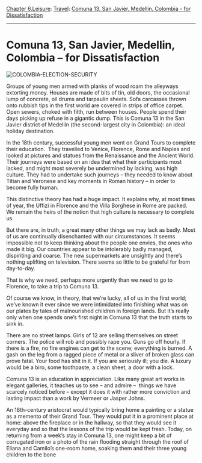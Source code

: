[Chapter 6.Leisure](https://www.theschooloflife.com/thebookoflife/category/leisure/): [Travel](https://www.theschooloflife.com/thebookoflife/category/leisure/travel/): [Comuna 13, San Javier, Medellin, Colombia - for Dissatisfaction](https://www.theschooloflife.com/thebookoflife/travel-as-therapy-comuna-13-san-javier-medellin-colombia-for-dissatisfaction/)

* * *

# Comuna 13, San Javier, Medellin, Colombia – for Dissatisfaction

![COLOMBIA-ELECTION-SECURITY](https://www.theschooloflife.com/thebookoflife/wp-content/uploads/2014/09/493651173.jpg)

Groups of young men armed with planks of wood roam the alleyways extorting money. Houses are made of bits of tin, old doors, the occasional lump of concrete, oil drums and tarpaulin sheets. Sofa carcasses thrown onto rubbish tips in the first world are covered in strips of office carpet. Open sewers, choked with filth, run between houses. People spend their days picking up&nbsp;refuse in a gigantic dump. This is Comuna 13 in the San Javier district of Medellín (the second-largest city in Colombia): an ideal holiday destination.

In the 18th century, successful young men went on Grand Tours to complete their education.&nbsp; They travelled to Venice, Florence, Rome and Naples and looked at pictures and statues from the Renaissance and the Ancient World. Their journeys were based on an idea that what their participants most lacked, and might most severely be undermined by lacking, was high culture. They had to undertake such journeys – they needed to know about Titian and Veronese and key moments in Roman history – in order to become fully human.&nbsp;

This distinctive theory has had a huge impact. It explains why, at most times of year, the Uffizi in Florence and the Villa Borghese in Rome are packed. We remain the heirs of the notion that high culture is necessary to complete us.

But there are, in truth, a great many other things we may lack as badly. Most of us are continually disenchanted with our circumstances. It seems impossible not to keep thinking about the people one envies, the ones who made it big. Our countries appear to be intolerably badly managed, dispiriting and coarse. The new supermarkets are unsightly and there’s nothing uplifting on television. There seems so little to be grateful for from day-to-day.

That is why we need, perhaps more urgently than we need to go to Florence, to take a trip to Comuna 13.&nbsp;

Of course we know, in theory, that we’re lucky, all of us in the first world; we’ve known it ever since we were intimidated into finishing what was on our plates by tales of malnourished children in foreign lands. But it’s really only when one spends one’s first night in Comuna 13 that the truth starts to sink in.&nbsp;

There are no street lamps. Girls of 12 are selling themselves on street corners. The police will rob and possibly rape you. Guns go off hourly. If there is a fire, no fire engines can get to the scene; everything is burned. A gash on the leg from a ragged piece of metal or a sliver of broken glass can prove fatal. Your food has shit in it. If you are seriously ill; you die. A luxury would be a biro, some toothpaste, a clean sheet, a door with a lock. &nbsp;

Comuna 13 is an education in appreciation. Like many great art works in elegant galleries, it teaches us to see – and admire –&nbsp; things we have scarcely noticed before – except it does it with rather more conviction and lasting impact than a work by Vermeer or Jasper Johns.

An 18th-century aristocrat would typically bring home a painting or a statue as a memento of their Grand Tour. They would put it in a prominent place at home: above the fireplace or in the hallway, so that they would see it everyday and so that the lessons of the trip would be kept fresh. Today, on returning from a week’s stay in Comuna 13, one might keep a bit of corrugated iron or a photo of the rain flooding straight through the roof of Eliana and Camilo’s one-room home, soaking them and their three young children to the bone
